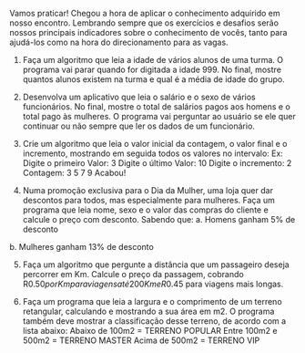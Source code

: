 Vamos praticar!
Chegou a hora de aplicar o conhecimento adquirido em nosso encontro.
Lembrando sempre que os exercícios e desafios serão nossos principais
indicadores sobre o conhecimento de vocês, tanto para ajudá-los como
na hora do direcionamento para as vagas.

1. Faça um algoritmo que leia a idade de vários alunos de uma turma.
O programa vai parar quando for digitada a idade 999. No final,
mostre quantos alunos existem na turma e qual é a média de idade
do grupo.

2. Desenvolva um aplicativo que leia o salário e o sexo de vários
funcionários. No final, mostre o total de salários pagos aos homens e
o total pago às mulheres. O programa vai perguntar ao usuário se
ele quer continuar ou não sempre que ler os dados de um
funcionário.

3. Crie um algoritmo que leia o valor inicial da contagem, o valor final e
o incremento, mostrando em seguida todos os valores no intervalo:
Ex:
Digite o primeiro Valor: 3
Digite o último Valor: 10
Digite o incremento: 2
Contagem: 3 5 7 9 Acabou!

4. Numa promoção exclusiva para o Dia da Mulher, uma loja quer dar
descontos para todos, mas especialmente para mulheres. Faça um
programa que leia nome, sexo e o valor das compras do cliente e
calcule o preço com desconto. Sabendo que:
a. Homens ganham 5% de desconto

b. Mulheres ganham 13% de desconto

5. Faça um algoritmo que pergunte a distância que um passageiro
deseja percorrer em Km. Calcule o preço da passagem, cobrando
R$0.50 por Km para viagens até 200Km e R$0.45 para viagens mais
longas.

6. Faça um programa que leia a largura e o comprimento de um
terreno retangular, calculando e mostrando a sua área em m2. O
programa também deve mostrar a classificação desse terreno, de
acordo com a lista abaixo:
Abaixo de 100m2 = TERRENO POPULAR
Entre 100m2 e 500m2 = TERRENO MASTER
Acima de 500m2 = TERRENO VIP
